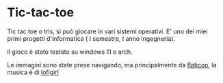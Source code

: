 # Tic-tac-toe
Tic tac toe o tris, si può giocare in vari sistemi operativi.
E' uno dei miei primi progetti d'informatica ( I semestre, I anno ingegneria).

Il gioco è stato testato su windows 11 e arch.

Le immagini sono state prese navigando, ma principalmente da [flaticon](www.flaticon.com), la musica è di [lofigirl](https://www.youtube.com/@LofiGirl)
